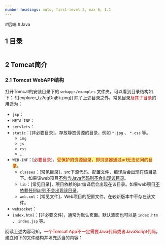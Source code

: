 ```yaml
---
number headings: auto, first-level 2, max 6, 1.1
---
```

#后端 #Java 

## 1 目录

```toc
```

## 2 Tomcat简介





### 2.1 Tomcat WebAPP结构

打开Tomcat的安装目录下的 `webapps/examples` 文件夹，可以看到目录结构如下：
![[explorer_tz7cgDnjEk.png]]
除了上述目录之外，常见目录<font color="#c00000">及其子目录</font>的用途为：
- `jsp`：
- `META-INF`：
- `servlets`：
- `static`：\[非必要目录\]，存放静态资源的目录，例如 `*.jpg` 、 `*.css` 等。
	- `img`
	- `js`
	- `css`
	- ...
- `WEB-INF`：\[<font color="#c00000">必要目录</font>\]，<span style="background:#fff88f"><font color="#c00000">受保护的资源目录，即浏览器通过url无法访问的目录</font></span>。
	- `classes`：\[常见目录\]，src下源代码、配置文件，编译后会出现在该目录下。如果该web项目<u>不包含Java代码则不会出现该目录</u>。
	- `lib`：\[常见目录\]，项目依赖的jar编译后会出现在该目录。如果web项目<u>不依赖任何jar则不会出现该目录</u>。
	- `web.xml`：\[常见文件\]，Web项目的配置文件。在较新版本中不存在该文件。
- `websocket`：
- `index.html`：\[非必要文件\]，通常为默认页面。默认液面也可以是 `index.htm` 、 `index.jsp` 等。

阅读上述内容可知，<font color="#c00000">一个Tomcat App不一定需要Java代码或者JavaScript代码</font>。建立如下的文件结构并填充适当的内容：








